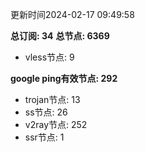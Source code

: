 更新时间2024-02-17 09:49:58

**总订阅: 34**
**总节点: 6369**
- vless节点: 9

**google ping有效节点: 292**
- trojan节点: 13
- ss节点: 26
- v2ray节点: 252
- ssr节点: 1

